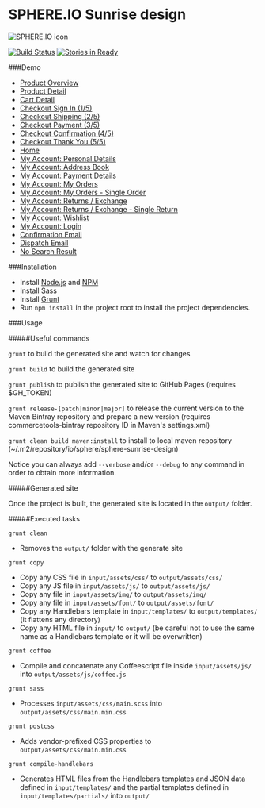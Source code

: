 # SPHERE.IO Sunrise design

![SPHERE.IO icon](https://admin.sphere.io/assets/images/sphere_logo_rgb_long.png)

[![Build Status](https://travis-ci.org/sphereio/sphere-sunrise-design.png?branch=master)](https://travis-ci.org/sphereio/sphere-sunrise-design) [![Stories in Ready](https://badge.waffle.io/sphereio/sphere-sunrise-design.png?label=ready&title=Ready)](https://waffle.io/sphereio/sphere-sunrise-design)

###Demo
- [Product Overview](http://sphereio.github.io/sphere-sunrise-design/pop.html)
- [Product Detail](http://sphereio.github.io/sphere-sunrise-design/pdp.html)
- [Cart Detail](http://sphereio.github.io/sphere-sunrise-design/cart.html)
- [Checkout Sign In (1/5)](http://sphereio.github.io/sphere-sunrise-design/checkout-signin.html)
- [Checkout Shipping (2/5)](http://sphereio.github.io/sphere-sunrise-design/checkout-shipping.html)
- [Checkout Payment (3/5)](http://sphereio.github.io/sphere-sunrise-design/checkout-payment.html)
- [Checkout Confirmation (4/5)](http://sphereio.github.io/sphere-sunrise-design/checkout-confirmation.html)
- [Checkout Thank You (5/5)](http://sphereio.github.io/sphere-sunrise-design/checkout-thankyou.html)
- [Home](http://sphereio.github.io/sphere-sunrise-design/home.html)
- [My Account: Personal Details](http://sphereio.github.io/sphere-sunrise-design/my-account-personal-details.html)
- [My Account: Address Book](http://sphereio.github.io/sphere-sunrise-design/my-account-address-book.html)
- [My Account: Payment Details](http://sphereio.github.io/sphere-sunrise-design/my-account-payment-details.html)
- [My Account: My Orders](http://sphereio.github.io/sphere-sunrise-design/my-account-my-orders.html)
- [My Account: My Orders - Single Order](http://sphereio.github.io/sphere-sunrise-design/my-account-my-orders-order.html)
- [My Account: Returns / Exchange](http://sphereio.github.io/sphere-sunrise-design/my-account-returns-exchange.html)
- [My Account: Returns / Exchange - Single Return](http://sphereio.github.io/sphere-sunrise-design/my-account-returns-exchange-order.html)
- [My Account: Wishlist](http://sphereio.github.io/sphere-sunrise-design/my-account-wishlist.html)
- [My Account: Login](http://sphereio.github.io/sphere-sunrise-design/my-account-login.html)
- [Confirmation Email](http://sphereio.github.io/sphere-sunrise-design/confirmation-email.html)
- [Dispatch Email](http://sphereio.github.io/sphere-sunrise-design/dispatch-email.html)
- [No Search Result](http://sphereio.github.io/sphere-sunrise-design/no-search-result.html)



###Installation

- Install [Node.js](https://nodejs.org/) and [NPM](https://www.npmjs.com/)
- Install [Sass](http://sass-lang.com/install)
- Install [Grunt](http://gruntjs.com/getting-started)
- Run `npm install` in the project root to install the project dependencies.

###Usage

#####Useful commands

`grunt` to build the generated site and watch for changes

`grunt build` to build the generated site

`grunt publish` to publish the generated site to GitHub Pages (requires $GH_TOKEN)

`grunt release-[patch|minor|major]` to release the current version to the Maven Bintray repository and prepare a new version (requires commercetools-bintray repository ID in Maven's settings.xml)

`grunt clean build maven:install` to install to local maven repository (~/.m2/repository/io/sphere/sphere-sunrise-design)

Notice you can always add `--verbose` and/or `--debug` to any command in order to obtain more information.

#####Generated site

Once the project is built, the generated site is located in the `output/` folder.

#####Executed tasks

`grunt clean`
  - Removes the `output/` folder with the generate site

`grunt copy`
  - Copy any CSS file in `input/assets/css/` to `output/assets/css/`
  - Copy any JS file in `input/assets/js/` to `output/assets/js/`
  - Copy any file in `input/assets/img/` to `output/assets/img/`
  - Copy any file in `input/assets/font/` to `output/assets/font/`
  - Copy any Handlebars template in `input/templates/` to `output/templates/` (it flattens any directory)
  - Copy any HTML file in `input/` to `output/` (be careful not to use the same name as a Handlebars template or it will be overwritten)


`grunt coffee`
  - Compile and concatenate any Coffeescript file inside `input/assets/js/` into `output/assets/js/coffee.js`


`grunt sass`
  - Processes `input/assets/css/main.scss` into `output/assets/css/main.min.css`

`grunt postcss`
  - Adds vendor-prefixed CSS properties to `output/assets/css/main.min.css`

`grunt compile-handlebars`
  - Generates HTML files from the Handlebars templates and JSON data defined in `input/templates/` and the partial templates defined in `input/templates/partials/` into `output/`
